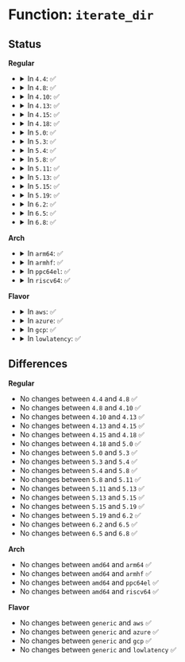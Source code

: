 # Function: <code>iterate_dir</code>

## Status
<b>Regular</b>
<ul>
<li>
<details>
<summary>In <code>4.4</code>: ✅</summary>

```c
int iterate_dir(struct file *file, struct dir_context *ctx);
```

**Collision:** Unique Global

**Inline:** No

**Transformation:** False

**Instances:**

```
In fs/readdir.c (ffffffff81220380)
Location: fs/readdir.c:24
Inline: False
Direct callers:
  - fs/readdir.c:SyS_old_readdir
  - fs/readdir.c:SyS_getdents
  - fs/readdir.c:SyS_getdents64
  - fs/compat.c:compat_SyS_old_readdir
  - fs/compat.c:compat_SyS_getdents
  - fs/compat.c:compat_SyS_getdents64
  - fs/ecryptfs/file.c:ecryptfs_readdir
  - fs/exportfs/expfs.c:get_name
```
**Symbols:**

```
ffffffff81220380-ffffffff8122049a: iterate_dir (STB_GLOBAL)
```
</details>
</li>
<li>
<details>
<summary>In <code>4.8</code>: ✅</summary>

```c
int iterate_dir(struct file *file, struct dir_context *ctx);
```

**Collision:** Unique Global

**Inline:** No

**Transformation:** False

**Instances:**

```
In fs/readdir.c (ffffffff81247e40)
Location: fs/readdir.c:24
Inline: False
Direct callers:
  - fs/readdir.c:SyS_getdents64
  - fs/readdir.c:SyS_getdents
  - fs/readdir.c:SyS_old_readdir
  - fs/compat.c:compat_SyS_getdents64
  - fs/compat.c:compat_SyS_getdents
  - fs/compat.c:compat_SyS_old_readdir
  - fs/ecryptfs/file.c:ecryptfs_readdir
  - fs/exportfs/expfs.c:get_name
```
**Symbols:**

```
ffffffff81247e40-ffffffff81247fde: iterate_dir (STB_GLOBAL)
```
</details>
</li>
<li>
<details>
<summary>In <code>4.10</code>: ✅</summary>

```c
int iterate_dir(struct file *file, struct dir_context *ctx);
```

**Collision:** Unique Global

**Inline:** No

**Transformation:** False

**Instances:**

```
In fs/readdir.c (ffffffff8125ae80)
Location: fs/readdir.c:24
Inline: False
Direct callers:
  - fs/readdir.c:SyS_getdents64
  - fs/readdir.c:SyS_getdents
  - fs/readdir.c:SyS_old_readdir
  - fs/compat.c:compat_SyS_getdents64
  - fs/compat.c:compat_SyS_getdents
  - fs/compat.c:compat_SyS_old_readdir
  - fs/ecryptfs/file.c:ecryptfs_readdir
  - fs/exportfs/expfs.c:get_name
```
**Symbols:**

```
ffffffff8125ae80-ffffffff8125b01e: iterate_dir (STB_GLOBAL)
```
</details>
</li>
<li>
<details>
<summary>In <code>4.13</code>: ✅</summary>

```c
int iterate_dir(struct file *file, struct dir_context *ctx);
```

**Collision:** Unique Global

**Inline:** No

**Transformation:** False

**Instances:**

```
In fs/readdir.c (ffffffff81267880)
Location: fs/readdir.c:25
Inline: False
Direct callers:
  - fs/readdir.c:compat_SyS_getdents
  - fs/readdir.c:compat_SyS_old_readdir
  - fs/readdir.c:SyS_getdents64
  - fs/readdir.c:SyS_getdents
  - fs/readdir.c:SyS_old_readdir
  - fs/ecryptfs/file.c:ecryptfs_readdir
  - fs/exportfs/expfs.c:get_name
```
**Symbols:**

```
ffffffff81267880-ffffffff81267a1c: iterate_dir (STB_GLOBAL)
```
</details>
</li>
<li>
<details>
<summary>In <code>4.15</code>: ✅</summary>

```c
int iterate_dir(struct file *file, struct dir_context *ctx);
```

**Collision:** Unique Global

**Inline:** No

**Transformation:** False

**Instances:**

```
In fs/readdir.c (ffffffff8128a130)
Location: fs/readdir.c:26
Inline: False
Direct callers:
  - fs/readdir.c:compat_SyS_getdents
  - fs/readdir.c:compat_SyS_old_readdir
  - fs/readdir.c:SyS_getdents64
  - fs/readdir.c:SyS_getdents
  - fs/readdir.c:SyS_old_readdir
  - fs/ecryptfs/file.c:ecryptfs_readdir
  - fs/exportfs/expfs.c:get_name
```
**Symbols:**

```
ffffffff8128a130-ffffffff8128a2c3: iterate_dir (STB_GLOBAL)
```
</details>
</li>
<li>
<details>
<summary>In <code>4.18</code>: ✅</summary>

```c
int iterate_dir(struct file *file, struct dir_context *ctx);
```

**Collision:** Unique Global

**Inline:** No

**Transformation:** False

**Instances:**

```
In fs/readdir.c (ffffffff812b04f0)
Location: fs/readdir.c:26
Inline: False
Direct callers:
  - fs/readdir.c:__x32_compat_sys_getdents
  - fs/readdir.c:__ia32_compat_sys_getdents
  - fs/readdir.c:__x32_compat_sys_old_readdir
  - fs/readdir.c:__ia32_compat_sys_old_readdir
  - fs/readdir.c:ksys_getdents64
  - fs/readdir.c:__ia32_sys_getdents
  - fs/readdir.c:__x64_sys_getdents
  - fs/readdir.c:__ia32_sys_old_readdir
  - fs/readdir.c:__x64_sys_old_readdir
  - fs/ecryptfs/file.c:ecryptfs_readdir
  - fs/exportfs/expfs.c:get_name
```
**Symbols:**

```
ffffffff812b04f0-ffffffff812b0685: iterate_dir (STB_GLOBAL)
```
</details>
</li>
<li>
<details>
<summary>In <code>5.0</code>: ✅</summary>

```c
int iterate_dir(struct file *file, struct dir_context *ctx);
```

**Collision:** Unique Global

**Inline:** No

**Transformation:** False

**Instances:**

```
In fs/readdir.c (ffffffff812c5650)
Location: fs/readdir.c:26
Inline: False
Direct callers:
  - fs/readdir.c:__x32_compat_sys_getdents
  - fs/readdir.c:__ia32_compat_sys_getdents
  - fs/readdir.c:__x32_compat_sys_old_readdir
  - fs/readdir.c:__ia32_compat_sys_old_readdir
  - fs/readdir.c:ksys_getdents64
  - fs/readdir.c:__ia32_sys_getdents
  - fs/readdir.c:__x64_sys_getdents
  - fs/readdir.c:__ia32_sys_old_readdir
  - fs/readdir.c:__x64_sys_old_readdir
  - fs/ecryptfs/file.c:ecryptfs_readdir
  - fs/exportfs/expfs.c:get_name
```
**Symbols:**

```
ffffffff812c5650-ffffffff812c57f2: iterate_dir (STB_GLOBAL)
```
</details>
</li>
<li>
<details>
<summary>In <code>5.3</code>: ✅</summary>

```c
int iterate_dir(struct file *file, struct dir_context *ctx);
```

**Collision:** Unique Global

**Inline:** No

**Transformation:** False

**Instances:**

```
In fs/readdir.c (ffffffff812e20d0)
Location: fs/readdir.c:26
Inline: False
Direct callers:
  - fs/readdir.c:__x32_compat_sys_getdents
  - fs/readdir.c:__ia32_compat_sys_getdents
  - fs/readdir.c:__x32_compat_sys_old_readdir
  - fs/readdir.c:__ia32_compat_sys_old_readdir
  - fs/readdir.c:ksys_getdents64
  - fs/readdir.c:__ia32_sys_getdents
  - fs/readdir.c:__x64_sys_getdents
  - fs/readdir.c:__ia32_sys_old_readdir
  - fs/readdir.c:__x64_sys_old_readdir
  - fs/ecryptfs/file.c:ecryptfs_readdir
  - fs/exportfs/expfs.c:get_name
```
**Symbols:**

```
ffffffff812e20d0-ffffffff812e2274: iterate_dir (STB_GLOBAL)
```
</details>
</li>
<li>
<details>
<summary>In <code>5.4</code>: ✅</summary>

```c
int iterate_dir(struct file *file, struct dir_context *ctx);
```

**Collision:** Unique Global

**Inline:** No

**Transformation:** False

**Instances:**

```
In fs/readdir.c (ffffffff812f3ba0)
Location: fs/readdir.c:40
Inline: False
Direct callers:
  - fs/readdir.c:__x32_compat_sys_getdents
  - fs/readdir.c:__ia32_compat_sys_getdents
  - fs/readdir.c:__x32_compat_sys_old_readdir
  - fs/readdir.c:__ia32_compat_sys_old_readdir
  - fs/readdir.c:ksys_getdents64
  - fs/readdir.c:__ia32_sys_getdents
  - fs/readdir.c:__x64_sys_getdents
  - fs/readdir.c:__ia32_sys_old_readdir
  - fs/readdir.c:__x64_sys_old_readdir
  - fs/ecryptfs/file.c:ecryptfs_readdir
  - fs/exportfs/expfs.c:get_name
```
**Symbols:**

```
ffffffff812f3ba0-ffffffff812f3d44: iterate_dir (STB_GLOBAL)
```
</details>
</li>
<li>
<details>
<summary>In <code>5.8</code>: ✅</summary>

```c
int iterate_dir(struct file *file, struct dir_context *ctx);
```

**Collision:** Unique Global

**Inline:** No

**Transformation:** False

**Instances:**

```
In fs/readdir.c (ffffffff8132c310)
Location: fs/readdir.c:40
Inline: False
Direct callers:
  - fs/readdir.c:__x32_compat_sys_getdents
  - fs/readdir.c:__ia32_compat_sys_getdents
  - fs/readdir.c:__x32_compat_sys_old_readdir
  - fs/readdir.c:__ia32_compat_sys_old_readdir
  - fs/readdir.c:ksys_getdents64
  - fs/readdir.c:__ia32_sys_getdents
  - fs/readdir.c:__x64_sys_getdents
  - fs/readdir.c:__ia32_sys_old_readdir
  - fs/readdir.c:__x64_sys_old_readdir
  - fs/ecryptfs/file.c:ecryptfs_readdir
  - fs/exportfs/expfs.c:get_name
```
**Symbols:**

```
ffffffff8132c310-ffffffff8132c4b3: iterate_dir (STB_GLOBAL)
```
</details>
</li>
<li>
<details>
<summary>In <code>5.11</code>: ✅</summary>

```c
int iterate_dir(struct file *file, struct dir_context *ctx);
```

**Collision:** Unique Global

**Inline:** No

**Transformation:** False

**Instances:**

```
In fs/readdir.c (ffffffff81337910)
Location: fs/readdir.c:40
Inline: False
Direct callers:
  - fs/readdir.c:__x32_compat_sys_getdents
  - fs/readdir.c:__ia32_compat_sys_getdents
  - fs/readdir.c:__x32_compat_sys_old_readdir
  - fs/readdir.c:__ia32_compat_sys_old_readdir
  - fs/readdir.c:__ia32_sys_getdents64
  - fs/readdir.c:__x64_sys_getdents64
  - fs/readdir.c:__ia32_sys_getdents
  - fs/readdir.c:__x64_sys_getdents
  - fs/readdir.c:__ia32_sys_old_readdir
  - fs/readdir.c:__x64_sys_old_readdir
  - fs/ecryptfs/file.c:ecryptfs_readdir
  - fs/exportfs/expfs.c:get_name
```
**Symbols:**

```
ffffffff81337910-ffffffff81337ac8: iterate_dir (STB_GLOBAL)
```
</details>
</li>
<li>
<details>
<summary>In <code>5.13</code>: ✅</summary>

```c
int iterate_dir(struct file *file, struct dir_context *ctx);
```

**Collision:** Unique Global

**Inline:** No

**Transformation:** False

**Instances:**

```
In fs/readdir.c (ffffffff8133e070)
Location: fs/readdir.c:40
Inline: False
Direct callers:
  - fs/readdir.c:__x32_compat_sys_getdents
  - fs/readdir.c:__ia32_compat_sys_getdents
  - fs/readdir.c:__x32_compat_sys_old_readdir
  - fs/readdir.c:__ia32_compat_sys_old_readdir
  - fs/readdir.c:__ia32_sys_getdents64
  - fs/readdir.c:__x64_sys_getdents64
  - fs/readdir.c:__ia32_sys_getdents
  - fs/readdir.c:__x64_sys_getdents
  - fs/readdir.c:__ia32_sys_old_readdir
  - fs/readdir.c:__x64_sys_old_readdir
  - fs/ecryptfs/file.c:ecryptfs_readdir
  - fs/exportfs/expfs.c:get_name
```
**Symbols:**

```
ffffffff8133e070-ffffffff8133e228: iterate_dir (STB_GLOBAL)
```
</details>
</li>
<li>
<details>
<summary>In <code>5.15</code>: ✅</summary>

```c
int iterate_dir(struct file *file, struct dir_context *ctx);
```

**Collision:** Unique Global

**Inline:** No

**Transformation:** False

**Instances:**

```
In fs/readdir.c (ffffffff8138b9f0)
Location: fs/readdir.c:40
Inline: False
Direct callers:
  - fs/readdir.c:__x64_compat_sys_getdents
  - fs/readdir.c:__ia32_compat_sys_getdents
  - fs/readdir.c:__x64_compat_sys_old_readdir
  - fs/readdir.c:__ia32_compat_sys_old_readdir
  - fs/readdir.c:__ia32_sys_getdents64
  - fs/readdir.c:__x64_sys_getdents64
  - fs/readdir.c:__ia32_sys_getdents
  - fs/readdir.c:__x64_sys_getdents
  - fs/readdir.c:__ia32_sys_old_readdir
  - fs/readdir.c:__x64_sys_old_readdir
  - fs/ecryptfs/file.c:ecryptfs_readdir
  - fs/exportfs/expfs.c:get_name
```
**Symbols:**

```
ffffffff8138b9f0-ffffffff8138bbb8: iterate_dir (STB_GLOBAL)
```
</details>
</li>
<li>
<details>
<summary>In <code>5.19</code>: ✅</summary>

```c
int iterate_dir(struct file *file, struct dir_context *ctx);
```

**Collision:** Unique Global

**Inline:** No

**Transformation:** False

**Instances:**

```
In fs/readdir.c (ffffffff8140cf50)
Location: fs/readdir.c:40
Inline: False
Direct callers:
  - fs/readdir.c:__ia32_compat_sys_getdents
  - fs/readdir.c:__ia32_compat_sys_old_readdir
  - fs/readdir.c:__ia32_sys_getdents64
  - fs/readdir.c:__x64_sys_getdents64
  - fs/readdir.c:__ia32_sys_getdents
  - fs/readdir.c:__x64_sys_getdents
  - fs/readdir.c:__ia32_sys_old_readdir
  - fs/readdir.c:__x64_sys_old_readdir
  - fs/ecryptfs/file.c:ecryptfs_readdir
  - fs/exportfs/expfs.c:get_name
```
**Symbols:**

```
ffffffff8140cf50-ffffffff8140d129: iterate_dir (STB_GLOBAL)
```
</details>
</li>
<li>
<details>
<summary>In <code>6.2</code>: ✅</summary>

```c
int iterate_dir(struct file *file, struct dir_context *ctx);
```

**Collision:** Unique Global

**Inline:** No

**Transformation:** False

**Instances:**

```
In fs/readdir.c (ffffffff814979f0)
Location: fs/readdir.c:40
Inline: False
Direct callers:
  - fs/readdir.c:__ia32_compat_sys_getdents
  - fs/readdir.c:__ia32_compat_sys_old_readdir
  - fs/readdir.c:__ia32_sys_getdents64
  - fs/readdir.c:__x64_sys_getdents64
  - fs/readdir.c:__ia32_sys_getdents
  - fs/readdir.c:__x64_sys_getdents
  - fs/readdir.c:__ia32_sys_old_readdir
  - fs/readdir.c:__x64_sys_old_readdir
  - fs/ecryptfs/file.c:ecryptfs_readdir
  - fs/exportfs/expfs.c:get_name
```
**Symbols:**

```
ffffffff814979f0-ffffffff81497bc9: iterate_dir (STB_GLOBAL)
```
</details>
</li>
<li>
<details>
<summary>In <code>6.5</code>: ✅</summary>

```c
int iterate_dir(struct file *file, struct dir_context *ctx);
```

**Collision:** Unique Global

**Inline:** No

**Transformation:** False

**Instances:**

```
In fs/readdir.c (ffffffff814cc9c0)
Location: fs/readdir.c:87
Inline: False
Direct callers:
  - fs/readdir.c:__ia32_compat_sys_getdents
  - fs/readdir.c:__ia32_compat_sys_old_readdir
  - fs/readdir.c:__ia32_sys_getdents64
  - fs/readdir.c:__x64_sys_getdents64
  - fs/readdir.c:__ia32_sys_getdents
  - fs/readdir.c:__x64_sys_getdents
  - fs/readdir.c:__ia32_sys_old_readdir
  - fs/readdir.c:__x64_sys_old_readdir
  - fs/ecryptfs/file.c:ecryptfs_readdir
  - fs/exportfs/expfs.c:get_name
```
**Symbols:**

```
ffffffff814cc9c0-ffffffff814ccb39: iterate_dir (STB_GLOBAL)
```
</details>
</li>
<li>
<details>
<summary>In <code>6.8</code>: ✅</summary>

```c
int iterate_dir(struct file *file, struct dir_context *ctx);
```

**Collision:** Unique Global

**Inline:** No

**Transformation:** False

**Instances:**

```
In fs/readdir.c (ffffffff814ff560)
Location: fs/readdir.c:87
Inline: False
Direct callers:
  - fs/readdir.c:__ia32_compat_sys_getdents
  - fs/readdir.c:__ia32_compat_sys_old_readdir
  - fs/readdir.c:__ia32_sys_getdents64
  - fs/readdir.c:__x64_sys_getdents64
  - fs/readdir.c:__ia32_sys_getdents
  - fs/readdir.c:__x64_sys_getdents
  - fs/readdir.c:__ia32_sys_old_readdir
  - fs/readdir.c:__x64_sys_old_readdir
  - fs/ecryptfs/file.c:ecryptfs_readdir
  - fs/exportfs/expfs.c:get_name
```
**Symbols:**

```
ffffffff814ff560-ffffffff814ff760: iterate_dir (STB_GLOBAL)
```
</details>
</li>
</ul>
<b>Arch</b>
<ul>
<li>
<details>
<summary>In <code>arm64</code>: ✅</summary>

```c
int iterate_dir(struct file *file, struct dir_context *ctx);
```

**Collision:** Unique Global

**Inline:** No

**Transformation:** False

**Instances:**

```
In fs/readdir.c (ffff80001039f1a0)
Location: fs/readdir.c:40
Inline: False
Direct callers:
  - fs/readdir.c:__arm64_compat_sys_getdents
  - fs/readdir.c:__arm64_compat_sys_old_readdir
  - fs/readdir.c:ksys_getdents64
  - fs/readdir.c:__arm64_sys_getdents
  - fs/ecryptfs/file.c:ecryptfs_readdir
  - fs/exportfs/expfs.c:get_name
```
**Symbols:**

```
ffff80001039f1a0-ffff80001039f340: iterate_dir (STB_GLOBAL)
```
</details>
</li>
<li>
<details>
<summary>In <code>armhf</code>: ✅</summary>

```c
int iterate_dir(struct file *file, struct dir_context *ctx);
```

**Collision:** Unique Global

**Inline:** No

**Transformation:** False

**Instances:**

```
In fs/readdir.c (c0584014)
Location: fs/readdir.c:40
Inline: False
Direct callers:
  - fs/readdir.c:ksys_getdents64
  - fs/readdir.c:__se_sys_getdents
  - fs/ecryptfs/file.c:ecryptfs_readdir
  - fs/exportfs/expfs.c:get_name
```
**Symbols:**

```
c0584014-c0584190: iterate_dir (STB_GLOBAL)
```
</details>
</li>
<li>
<details>
<summary>In <code>ppc64el</code>: ✅</summary>

```c
int iterate_dir(struct file *file, struct dir_context *ctx);
```

**Collision:** Unique Global

**Inline:** No

**Transformation:** False

**Instances:**

```
In fs/readdir.c (c000000000499870)
Location: fs/readdir.c:40
Inline: False
Direct callers:
  - fs/readdir.c:__se_compat_sys_getdents
  - fs/readdir.c:__se_compat_sys_old_readdir
  - fs/readdir.c:ksys_getdents64
  - fs/readdir.c:__se_sys_getdents
  - fs/readdir.c:__se_sys_old_readdir
  - fs/ecryptfs/file.c:ecryptfs_readdir
  - fs/exportfs/expfs.c:get_name
```
**Symbols:**

```
c000000000499870-c000000000499ae8: iterate_dir (STB_GLOBAL)
```
</details>
</li>
<li>
<details>
<summary>In <code>riscv64</code>: ✅</summary>

```c
int iterate_dir(struct file *file, struct dir_context *ctx);
```

**Collision:** Unique Global

**Inline:** No

**Transformation:** False

**Instances:**

```
In fs/readdir.c (ffffffe00026a034)
Location: fs/readdir.c:40
Inline: False
Direct callers:
  - fs/readdir.c:ksys_getdents64
  - fs/readdir.c:__se_sys_getdents
  - fs/ecryptfs/file.c:ecryptfs_readdir
  - fs/exportfs/expfs.c:get_name
```
**Symbols:**

```
ffffffe00026a034-ffffffe00026a180: iterate_dir (STB_GLOBAL)
```
</details>
</li>
</ul>
<b>Flavor</b>
<ul>
<li>
<details>
<summary>In <code>aws</code>: ✅</summary>

```c
int iterate_dir(struct file *file, struct dir_context *ctx);
```

**Collision:** Unique Global

**Inline:** No

**Transformation:** False

**Instances:**

```
In fs/readdir.c (ffffffff812ec180)
Location: fs/readdir.c:40
Inline: False
Direct callers:
  - fs/readdir.c:__x32_compat_sys_getdents
  - fs/readdir.c:__ia32_compat_sys_getdents
  - fs/readdir.c:__x32_compat_sys_old_readdir
  - fs/readdir.c:__ia32_compat_sys_old_readdir
  - fs/readdir.c:ksys_getdents64
  - fs/readdir.c:__ia32_sys_getdents
  - fs/readdir.c:__x64_sys_getdents
  - fs/readdir.c:__ia32_sys_old_readdir
  - fs/readdir.c:__x64_sys_old_readdir
  - fs/ecryptfs/file.c:ecryptfs_readdir
  - fs/exportfs/expfs.c:get_name
```
**Symbols:**

```
ffffffff812ec180-ffffffff812ec324: iterate_dir (STB_GLOBAL)
```
</details>
</li>
<li>
<details>
<summary>In <code>azure</code>: ✅</summary>

```c
int iterate_dir(struct file *file, struct dir_context *ctx);
```

**Collision:** Unique Global

**Inline:** No

**Transformation:** False

**Instances:**

```
In fs/readdir.c (ffffffff812dcdb0)
Location: fs/readdir.c:40
Inline: False
Direct callers:
  - fs/readdir.c:__x32_compat_sys_getdents
  - fs/readdir.c:__ia32_compat_sys_getdents
  - fs/readdir.c:__x32_compat_sys_old_readdir
  - fs/readdir.c:__ia32_compat_sys_old_readdir
  - fs/readdir.c:ksys_getdents64
  - fs/readdir.c:__ia32_sys_getdents
  - fs/readdir.c:__x64_sys_getdents
  - fs/readdir.c:__ia32_sys_old_readdir
  - fs/readdir.c:__x64_sys_old_readdir
  - fs/ecryptfs/file.c:ecryptfs_readdir
  - fs/exportfs/expfs.c:get_name
```
**Symbols:**

```
ffffffff812dcdb0-ffffffff812dcf54: iterate_dir (STB_GLOBAL)
```
</details>
</li>
<li>
<details>
<summary>In <code>gcp</code>: ✅</summary>

```c
int iterate_dir(struct file *file, struct dir_context *ctx);
```

**Collision:** Unique Global

**Inline:** No

**Transformation:** False

**Instances:**

```
In fs/readdir.c (ffffffff812e9f90)
Location: fs/readdir.c:40
Inline: False
Direct callers:
  - fs/readdir.c:__x32_compat_sys_getdents
  - fs/readdir.c:__ia32_compat_sys_getdents
  - fs/readdir.c:__x32_compat_sys_old_readdir
  - fs/readdir.c:__ia32_compat_sys_old_readdir
  - fs/readdir.c:ksys_getdents64
  - fs/readdir.c:__ia32_sys_getdents
  - fs/readdir.c:__x64_sys_getdents
  - fs/readdir.c:__ia32_sys_old_readdir
  - fs/readdir.c:__x64_sys_old_readdir
  - fs/ecryptfs/file.c:ecryptfs_readdir
  - fs/exportfs/expfs.c:get_name
```
**Symbols:**

```
ffffffff812e9f90-ffffffff812ea134: iterate_dir (STB_GLOBAL)
```
</details>
</li>
<li>
<details>
<summary>In <code>lowlatency</code>: ✅</summary>

```c
int iterate_dir(struct file *file, struct dir_context *ctx);
```

**Collision:** Unique Global

**Inline:** No

**Transformation:** False

**Instances:**

```
In fs/readdir.c (ffffffff812faf80)
Location: fs/readdir.c:40
Inline: False
Direct callers:
  - fs/readdir.c:__x32_compat_sys_getdents
  - fs/readdir.c:__ia32_compat_sys_getdents
  - fs/readdir.c:__x32_compat_sys_old_readdir
  - fs/readdir.c:__ia32_compat_sys_old_readdir
  - fs/readdir.c:ksys_getdents64
  - fs/readdir.c:__ia32_sys_getdents
  - fs/readdir.c:__x64_sys_getdents
  - fs/readdir.c:__ia32_sys_old_readdir
  - fs/readdir.c:__x64_sys_old_readdir
  - fs/ecryptfs/file.c:ecryptfs_readdir
  - fs/exportfs/expfs.c:get_name
```
**Symbols:**

```
ffffffff812faf80-ffffffff812fb124: iterate_dir (STB_GLOBAL)
```
</details>
</li>
</ul>

## Differences
<b>Regular</b>
<ul>
<li>
No changes between <code>4.4</code> and <code>4.8</code> ✅
</li>
<li>
No changes between <code>4.8</code> and <code>4.10</code> ✅
</li>
<li>
No changes between <code>4.10</code> and <code>4.13</code> ✅
</li>
<li>
No changes between <code>4.13</code> and <code>4.15</code> ✅
</li>
<li>
No changes between <code>4.15</code> and <code>4.18</code> ✅
</li>
<li>
No changes between <code>4.18</code> and <code>5.0</code> ✅
</li>
<li>
No changes between <code>5.0</code> and <code>5.3</code> ✅
</li>
<li>
No changes between <code>5.3</code> and <code>5.4</code> ✅
</li>
<li>
No changes between <code>5.4</code> and <code>5.8</code> ✅
</li>
<li>
No changes between <code>5.8</code> and <code>5.11</code> ✅
</li>
<li>
No changes between <code>5.11</code> and <code>5.13</code> ✅
</li>
<li>
No changes between <code>5.13</code> and <code>5.15</code> ✅
</li>
<li>
No changes between <code>5.15</code> and <code>5.19</code> ✅
</li>
<li>
No changes between <code>5.19</code> and <code>6.2</code> ✅
</li>
<li>
No changes between <code>6.2</code> and <code>6.5</code> ✅
</li>
<li>
No changes between <code>6.5</code> and <code>6.8</code> ✅
</li>
</ul>
<b>Arch</b>
<ul>
<li>
No changes between <code>amd64</code> and <code>arm64</code> ✅
</li>
<li>
No changes between <code>amd64</code> and <code>armhf</code> ✅
</li>
<li>
No changes between <code>amd64</code> and <code>ppc64el</code> ✅
</li>
<li>
No changes between <code>amd64</code> and <code>riscv64</code> ✅
</li>
</ul>
<b>Flavor</b>
<ul>
<li>
No changes between <code>generic</code> and <code>aws</code> ✅
</li>
<li>
No changes between <code>generic</code> and <code>azure</code> ✅
</li>
<li>
No changes between <code>generic</code> and <code>gcp</code> ✅
</li>
<li>
No changes between <code>generic</code> and <code>lowlatency</code> ✅
</li>
</ul>

